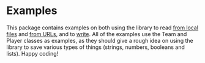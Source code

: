 # Examples
This package contains examples on both using the library to read [from local files](https://github.com/ReflxctionDev/SimpleJSON/blob/master/src/main/java/examples/RunRead.java) and [from URLs](https://github.com/ReflxctionDev/SimpleJSON/blob/master/src/main/java/examples/RunReadFromURL.java), and to [write](https://github.com/ReflxctionDev/SimpleJSON/blob/master/src/main/java/examples/RunWrite.java). All of the examples use the Team and Player classes as examples, as they should give a rough idea on using the library to save various types of things (strings, numbers, booleans and lists). Happy coding!
